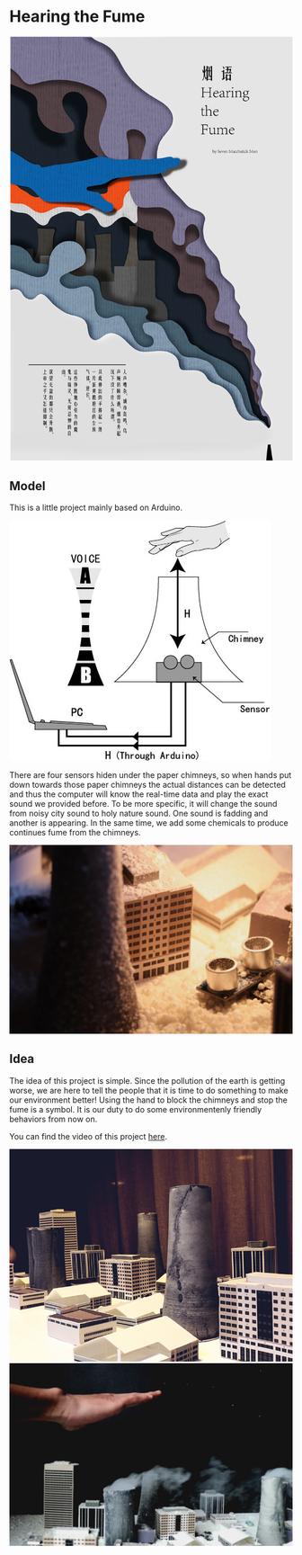 # Hearing the Fume

![poster](https://github.com/actbee/Hearing-the-Fume/blob/master/1.jpg?raw=true)

## 	Model

This is a little project mainly based on Arduino.


![system](https://github.com/actbee/Hearing-the-Fume/blob/master/mode.jpg?raw=true)


There are four sensors hiden under the paper chimneys, so when hands put down towards those paper chimneys the actual
distances can be detected and thus the computer will know the real-time data and play the exact sound we provided before.
To be more specific, it will change the sound from noisy city sound to holy nature sound. One sound is fadding and another
is appearing. In the same time, we add some chemicals to produce continues fume from the chimneys. 



![detail](https://github.com/actbee/Hearing-the-Fume/blob/master/4.jpg?raw=true)


## Idea

The idea of this project is simple. Since the pollution of the earth is getting worse, we are here to tell the people that
it is time to do something to make our environment better! Using the hand to block the chimneys and stop the fume is a symbol.
It is our duty to do some environmentenly friendly behaviors from now on.

You can find the video of this project [here](https://www.youtube.com/watch?v=s0ofkeRuXCo).

![hand](https://github.com/actbee/Hearing-the-Fume/blob/master/2.jpg?raw=true)
![hand](https://github.com/actbee/Hearing-the-Fume/blob/master/3.jpg?raw=true)
